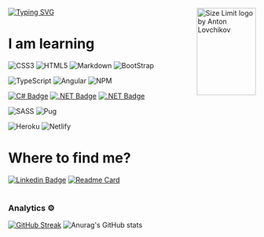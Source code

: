 

[![Typing SVG](https://readme-typing-svg.herokuapp.com?color=%2336BCF7&duration=5030&width=460&lines=Hello+!++I'm+Adolfo+Poiatti;I'm+a+.NET+Developer+at+Precis%C3%A3o+Sistemas)](https://git.io/typing-svg)
<img src="https://ai.github.io/size-limit/logo.svg" align="right"
     alt="Size Limit logo by Anton Lovchikov" width="120" height="178">


# I am learning
![CSS3](https://img.shields.io/badge/css3-%231572B6.svg?style=for-the-badge&logo=css3&logoColor=white)
![HTML5](https://img.shields.io/badge/html5-%23E34F26.svg?style=for-the-badge&logo=html5&logoColor=white)
![Markdown](https://img.shields.io/badge/markdown-%23000000.svg?style=for-the-badge&logo=markdown&logoColor=white)
![BootStrap](https://img.shields.io/badge/Bootstrap-563D7C?style=for-the-badge&logo=bootstrap&logoColor=white)

![TypeScript](https://img.shields.io/badge/typescript-%23007ACC.svg?style=for-the-badge&logo=typescript&logoColor=white)
![Angular]( https://img.shields.io/badge/Angular-DD0031?style=for-the-badge&logo=angular&logoColor=white)
![NPM](https://img.shields.io/badge/NPM-%23000000.svg?style=for-the-badge&logo=npm&logoColor=white)
 
 [![C# Badge](https://img.shields.io/badge/C%23-239120?style=for-the-badge&logo=c-sharp&logoColor=white)]()
 [![.NET Badge](https://img.shields.io/badge/.NET-5C2D91?style=for-the-badge&logo=.net&logoColor=white)]()
 [![.NET Badge](https://camo.githubusercontent.com/28577ff4dc7abd641b91f419821ba341bc1ad5037e5dfff20f9209a7f5465759/68747470733a2f2f696d672e736869656c64732e696f2f62616467652f2d537761676765722d253233436c6f6a7572653f7374796c653d666f722d7468652d6261646765266c6f676f3d73776167676572266c6f676f436f6c6f723d7768697465)]()
 
![SASS](https://img.shields.io/badge/SASS-hotpink.svg?style=for-the-badge&logo=SASS&logoColor=white)
![Pug](https://img.shields.io/badge/Pug-E3C29B?style=for-the-badge&logo=pug&logoColor=black)
 
 ![Heroku](https://img.shields.io/badge/Heroku-430098?style=for-the-badge&logo=heroku&logoColor=white)
 ![Netlify](https://img.shields.io/badge/Netlify-00C7B7?style=for-the-badge&logo=netlify&logoColor=white)

# Where to find me?
[![Linkedin Badge](https://img.shields.io/badge/-LinkedIn-blue?style=flat-square&logo=Linkedin&logoColor=white)](https://www.linkedin.com/in/adolfo-poiatti-591b79150/)
[![Readme Card](https://github-readme-stats.vercel.app/api/pin/?username=adolfosp&repo=Back-Front_Angular_API)](https://github.com/adolfosp/Back-Front_Angular_API)

#
### Analytics ⚙️
[![GitHub Streak](http://github-readme-streak-stats.herokuapp.com?user=adolfosp&theme=buefy-dark&hide_border=true&date_format=M%20j%5B%2C%20Y%5D)](https://git.io/streak-stats)
![Anurag's GitHub stats](https://github-readme-stats.vercel.app/api?username=adolfosp&show_icons=true&theme=radical)

